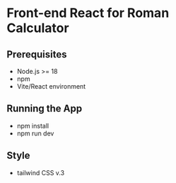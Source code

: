# Front-end React for Roman Calculator

## Prerequisites
- Node.js >= 18
- npm
- Vite/React environment 

## Running the App
- npm install
- npm run dev

## Style
- tailwind CSS v.3
